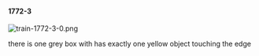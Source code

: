 #### 1772-3
![train-1772-3-0.png](https://github.com/lil-lab/nlvr/raw/master/nlvr/train/images/37/train-1772-3-0.png "train-1772-3-0.png")

there is one grey box with has exactly one yellow object touching the edge